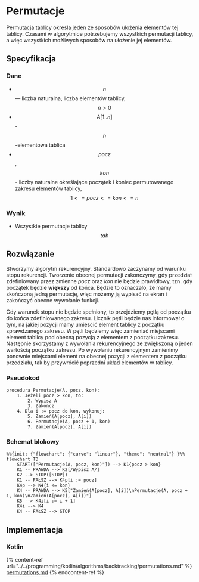 # Permutacje

Permutacja tablicy określa jeden ze sposobów ułożenia elementów tej tablicy. Czasami w algorytmice potrzebujemy wszystkich permutacji tablicy, a więc wszystkich możliwych sposobów na ułożenie jej elementów.

## Specyfikacja

### Dane

* $$n$$ — liczba naturalna, liczba elementów tablicy, $$n>0$$
* $$A[1..n]$$ - $$n$$-elementowa tablica 
* $$pocz$$, $$kon$$ - liczby naturalne określające początek i koniec permutowanego zakresu elementów tablicy, $$1<=pocz<=kon<=n$$

### Wynik

* Wszystkie permutacje tablicy $$tab$$

## Rozwiązanie

Stworzymy algorytm rekurencyjny. Standardowo zaczynamy od warunku stopu rekurencji. Tworzenie obecnej permutacji zakończymy, gdy przedział zdefiniowany przez zmienne *pocz* oraz *kon* nie będzie prawidłowy, tzn. gdy początek będzie **większy** od końca. Będzie to oznaczało, że mamy skończoną jedną permutację, więc możemy ją wypisać na ekran i zakończyć obecne wywołanie funkcji.

Gdy warunek stopu nie będzie spełniony, to przejdziemy pętlą od początku do końca zdefiniowanego zakresu. Licznik pętli będzie nas informował o tym, na jakiej pozycji mamy umieścić element tablicy z początku sprawdzanego zakresu. W pętli będziemy więc zamieniać miejscami element tablicy pod obecną pozycją z elementem z początku zakresu. Następnie skorzystamy z wywołania rekurencyjnego ze zwiększoną o jeden wartością początku zakresu. Po wywołaniu rekurencyjnym zamienimy ponownie miejscami element na obecnej pozycji z elementem z początku przedziału, tak by przywrócić poprzedni układ elementów w tablicy.

### Pseudokod

```
procedura Permutacje(A, pocz, kon):
    1. Jeżeli pocz > kon, to:
        2. Wypisz A
        3. Zakończ
    4. Dla i := pocz do kon, wykonuj:
        5. Zamień(A[pocz], A[i])
        6. Permutacje(A, pocz + 1, kon)
        7. Zamień(A[pocz], A[i])
```

### Schemat blokowy

```mermaid
%%{init: {"flowchart": {"curve": "linear"}, "theme": "neutral"} }%%
flowchart TD
    START(["Permutacje(A, pocz, kon)"]) --> K1{pocz > kon}
    K1 -- PRAWDA --> K2[/Wypisz A/]
    K2 --> STOP([STOP])
    K1 -- FAŁSZ --> K4p[i := pocz]
    K4p --> K4{i <= kon}
    K4 -- PRAWDA --> K5["Zamień(A[pocz], A[i])\nPermutacje(A, pocz + 1, kon)\nZamień(A[pocz], A[i])"]
    K5 --> K4i[i := i + 1]
    K4i --> K4
    K4 -- FAŁSZ --> STOP
```

## Implementacja

### Kotlin

{% content-ref url="../../programming/kotlin/algorithms/backtracking/permutations.md" %}
[permutations.md](../../programming/kotlin/algorithms/backtracking/permutations.md)
{% endcontent-ref %}